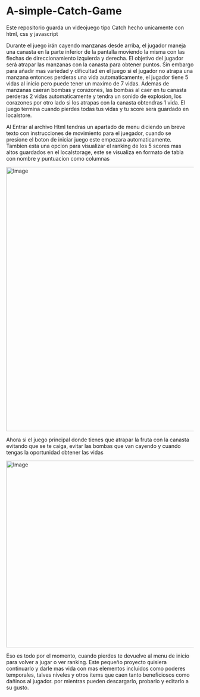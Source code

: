 # A-simple-Catch-Game
Este repositorio guarda un videojuego tipo Catch hecho unicamente con html, css y javascript

Durante el juego irán cayendo manzanas desde arriba, el jugador maneja una canasta en la parte inferior de la pantalla moviendo la misma con las flechas de direccionamiento izquierda y derecha. 
El objetivo del jugador será atrapar las manzanas con la canasta para obtener puntos. Sin embargo para añadir mas variedad y dificultad en el juego si el jugador no atrapa una manzana entonces perderas una vida automaticamente, el jugador tiene 5 vidas al inicio pero puede tener un maximo de 7 vidas.
Ademas de manzanas caeran bombas y corazones, las bombas al caer en tu canasta perderas 2 vidas automaticamente y tendra un sonido de explosion, los corazones por otro lado si los atrapas con la canasta obtendras 1 vida.
El juego termina cuando pierdes todas tus vidas y tu score sera guardado en localstore.

Al Entrar al archivo Html tendras un apartado de menu diciendo un breve texto con instrucciones de movimiento para el juegador, cuando se presione el boton de iniciar juego este empezara automaticamente.
Tambien esta una opcion para visualizar el ranking de los 5 scores mas altos guardados en el localstorage, este se visualiza en formato de tabla con nombre y puntuacion como columnas

<img width="1703" height="708" alt="Image" src="https://github.com/user-attachments/assets/701ef718-8586-4251-b02c-700ce0d1db68" />

Ahora si el juego principal donde tienes que atrapar la fruta con la canasta evitando que se te caiga, evitar las bombas que van cayendo y cuando tengas la oportunidad obtener las vidas

<img width="600" height="500" alt="Image" src="https://github.com/user-attachments/assets/8dd5920a-e36c-4355-8e3a-6bda3cd73081" />


Eso es todo por el momento, cuando pierdes te devuelve al menu de inicio para volver a jugar o ver ranking. Este pequeño proyecto quisiera continuarlo y darle mas vida con mas elementos incluidos como poderes temporales, talves niveles y otros items que caen tanto beneficiosos como dañinos al jugador. por mientras pueden descargarlo, probarlo y editarlo a su gusto.
